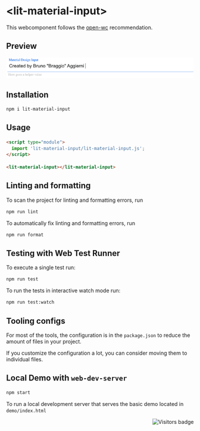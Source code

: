 # \<lit-material-input>

This webcomponent follows the [open-wc](https://github.com/open-wc/open-wc) recommendation.

## Preview

![alt text](https://github.com/Braggiouy/lit-material-input/blob/main/demo/ScreenShot.png?raw=true)


## Installation

```bash
npm i lit-material-input
```

## Usage

```html
<script type="module">
  import 'lit-material-input/lit-material-input.js';
</script>

<lit-material-input></lit-material-input>
```

## Linting and formatting

To scan the project for linting and formatting errors, run

```bash
npm run lint
```

To automatically fix linting and formatting errors, run

```bash
npm run format
```

## Testing with Web Test Runner

To execute a single test run:

```bash
npm run test
```

To run the tests in interactive watch mode run:

```bash
npm run test:watch
```


## Tooling configs

For most of the tools, the configuration is in the `package.json` to reduce the amount of files in your project.

If you customize the configuration a lot, you can consider moving them to individual files.

## Local Demo with `web-dev-server`

```bash
npm start
```

To run a local development server that serves the basic demo located in `demo/index.html`

<a href="https://badges.pufler.dev">
    <img align="right" src="https://badges.pufler.dev/visits/Braggiouy/lit-material-input?color=gold" alt="Visitors badge" />
 </a>


